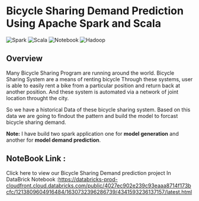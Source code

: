 # Bicycle Sharing Demand Prediction Using Apache Spark and Scala

![Spark](https://img.shields.io/badge/Spark-3.0-orange)
![Scala](https://img.shields.io/badge/Scala-2.1.2-red)
![Notebook](https://img.shields.io/badge/Notebook-DataBricks-blue)
![Hadoop](https://img.shields.io/badge/Apache-Hadoop-green)

## Overview
Many Bicycle Sharing Program are running around the world. Bicycle Sharing System are a means of renting bicycle Through these systems, user is able to easily rent a bike from a particular position and return back at another position. And these system is automated via a network of joint location throught the city.

So we have a historical Data of these bicycle sharing system. Based on this data we are going to findout the pattern and build the model to forcast bicycle sharing demand.

**Note:** I have build two spark application one for **model generation** and another for **model demand prediction**.

## NoteBook Link :
Click here to view our Bicycle Sharing Demand prediction project In DataBrick Notebook :https://databricks-prod-cloudfront.cloud.databricks.com/public/4027ec902e239c93eaaa8714f173bcfc/1213809604916484/1630732396286739/4341593236137157/latest.html
